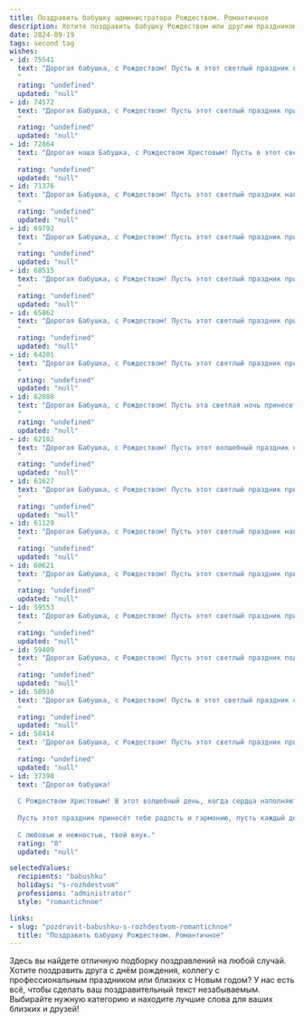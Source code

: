 ```yaml
---
title: Поздравить бабушку администратора Рождеством. Романтичное
description: Хотите поздравить бабушку Рождеством или другим праздником? Наш ИИ создаст незабываемое поздравление, а вы обязательно выделитесь среди других.  
date: 2024-09-19
tags: second tag
wishes:
- id: 75541
  text: "Дорогая бабушка, с Рождеством! Пусть в этот светлый праздник в вашем сердце воцарятся мир и любовь, а в доме - тепло и уют. Желаю вам крепкого здоровья, семейного благополучия и исполнения самых заветных желаний. Пусть ваш путь будет освещен яркими звездами Рождества и наполнен радостными мгновениями!
  "
  rating: "undefined"
  updated: "null"
- id: 74572
  text: "Дорогая Бабушка, с Рождеством! Пусть этот светлый праздник принесет в твою жизнь покой, любовь и волшебство. Желаю тебе крепчайшего здоровья, сияющих глаз и молодого сердца. Ты - администратор нашей семьи, и мы бесконечно благодарны за твою заботу, доброту и мудрость.
  "
  rating: "undefined"
  updated: "null"
- id: 72864
  text: "Дорогая наша Бабушка, с Рождеством Христовым! Пусть в этот светлый праздник  Ваша душа наполнится  радостью,  как  и  наш  дом  Вашим  теплом.  Пусть  звезды  Рождества  освещают  Вашу  жизнь  счастьем  и  здоровьем.  С  любовью  и  уважением,  Ваши  любимые  внуки.
  "
  rating: "undefined"
  updated: "null"
- id: 71376
  text: "Дорогая Бабушка, с Рождеством! Пусть этот светлый праздник наполнит ваш дом теплом, любовью и радостью. Желаю вам крепкого здоровья, долголетия, ярких моментов и исполнения самых сокровенных желаний!
  "
  rating: "undefined"
  updated: "null"
- id: 69792
  text: "Дорогая Бабушка, с Рождеством! Пусть этот светлый праздник принесет в вашу жизнь мир, уют и любовь, как теплую звезду в зимнюю ночь. Пусть каждый день будет наполнен счастьем и волшебством, а душа сияет от радости и доброты!
  "
  rating: "undefined"
  updated: "null"
- id: 68515
  text: "Дорогая бабушка, с Рождеством! Пусть этот светлый праздник принесет в твою жизнь тепло, уют и безграничную любовь. Пусть праздничные огни сияют для тебя так же ярко, как блеск твоих добрых глаз, а Рождественские  песни звучат в твоей душе такой же нежной мелодией, как твои самые  теплые пожелания.
  "
  rating: "undefined"
  updated: "null"
- id: 65862
  text: "Дорогая Бабушка, с Рождеством! Пусть этот светлый праздник принесет в твою жизнь покой, любовь и тепло. Я желаю тебе крепкого здоровья, ярких красок, улыбок и радости на целый год!
  "
  rating: "undefined"
  updated: "null"
- id: 64201
  text: "Дорогая Бабушка, с Рождеством! Пусть этот светлый праздник принесет в твою жизнь тепло, любовь и волшебство.  Пусть каждый день будет наполнен радостью, а в твоем сердце всегда царит мир и спокойствие.
  "
  rating: "undefined"
  updated: "null"
- id: 62888
  text: "Дорогая Бабушка, с Рождеством! Пусть эта светлая ночь принесет тебе тепло, уют и волшебство, как будто ты снова юная девушка, мечтающая о чудесах.  Будь здорова, любима и счастлива!
  "
  rating: "undefined"
  updated: "null"
- id: 62102
  text: "Дорогая Бабушка, с Рождеством! Пусть этот волшебный праздник наполнит Ваш дом теплом, светом и радостью, а каждый день будет наполнен любовью и заботой близких. Пусть в эту ночь сбудутся все Ваши самые сокровенные желания!
  "
  rating: "undefined"
  updated: "null"
- id: 61627
  text: "Дорогая Бабушка, с Рождеством! Пусть этот светлый праздник принесет тебе мир, радость и гармонию. Пусть твоя душа наполнится любовью и счастьем, как зимний лес покрывается нежным снегом. Желаю тебе крепкого здоровья, благополучия и долгих лет жизни.
  "
  rating: "undefined"
  updated: "null"
- id: 61129
  text: "Дорогая Бабушка, с Рождеством! Пусть этот светлый праздник наполнит ваш дом уютом и любовью, а сердце — радостью. Пусть волшебство Рождества согреет вас и подарит чудесные моменты.  Счастливого Рождества, моя любимая Бабушка!
  "
  rating: "undefined"
  updated: "null"
- id: 60621
  text: "Дорогая Бабушка, с Рождеством! Пусть этот светлый праздник принесет тебе волшебные мгновения, тепло домашнего очага и безграничную любовь! Ты – наша опора, наш уютный мир, и твоя доброта согревает наши сердца. Желаю тебе крепкого здоровья, радости и спокойствия в эти праздничные дни. Пусть эта Рождественская ночь будет наполнена волшебством и душевным покоем.
  "
  rating: "undefined"
  updated: "null"
- id: 59553
  text: "Дорогая Бабушка, с Рождеством! Пусть этот светлый праздник принесет тебе мир, любовь и тепло. Ты - не просто администратор, ты волшебница, которая создает уют и атмосферу добра в нашей жизни.
  "
  rating: "undefined"
  updated: "null"
- id: 59409
  text: "Дорогая Бабушка, с Рождеством! Пусть этот светлый праздник подарит Вам тепло и уют, наполнит сердце радостью и любовью. Пусть в Вашей жизни всегда царит мир и гармония, а душа будет полна добра и нежности.
  "
  rating: "undefined"
  updated: "null"
- id: 58910
  text: "Дорогая Бабушка, с Рождеством! Пусть в этот светлый праздник сердце ваше наполнится теплом и любовью, а дом – радостью и благословением. Пусть волшебство этого дня подарит вам незабываемые моменты и исполнит все ваши желания. С любовью и уважением, ваш администратор.
  "
  rating: "undefined"
  updated: "null"
- id: 58414
  text: "Дорогая Бабушка, с Рождеством! Пусть этот светлый праздник принесет в Вашу жизнь тепло, уют и волшебство. Желаю Вам крепкого здоровья, безграничного счастья и исполнения всех самых заветных желаний. Пусть каждый день будет наполнен радостью, а душа - покоем.
  "
  rating: "undefined"
  updated: "null"
- id: 37398
  text: "Дорогая бабушка!
  
  С Рождеством Христовым! В этот волшебный день, когда сердца наполняются светом и надеждой, хочу пожелать тебе, чтобы каждый миг был озарён любовью и теплом. Ты — как утренний свет, который согревает наш дом и сердца всех, кто тебя окружает.
  
  Пусть этот праздник принесёт тебе радость и гармонию, пусть каждый день будет наполнен счастливыми моментами, а твоя доброта и забота продолжают вдохновлять нас. Ты — настоящий администратор нашей семьи, и твоё умение создавать уют и атмосферу любви делает наш мир ярче.
  
  С любовью и нежностью, твой внук."
  rating: "0"
  updated: "null"

selectedValues:
  recipients: "babushku"
  holidays: "s-rozhdestvom"
  professions: "administrator"
  style: "romantichnoe"

links:
- slug: "pozdravit-babushku-s-rozhdestvom-romantichnoe"
  title: "Поздравить бабушку Рождеством. Романтичное"
---
```


Здесь вы найдете отличную подборку поздравлений на любой случай. 
Хотите поздравить друга с днём рождения, коллегу с профессиональным праздником или близких с Новым годом? У нас есть всё, чтобы сделать ваш поздравительный текст незабываемым. Выбирайте нужную категорию и находите лучшие слова для ваших близких и друзей!
